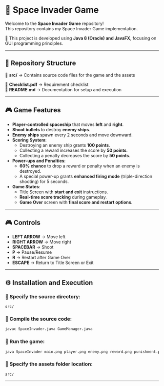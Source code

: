 # 🚀  Space Invader Game

Welcome to the **Space Invader Game** repository!  
This repository contains my Space Invader Game implementation.  

📌 This project is developed using **Java 8 (Oracle) and JavaFX**, focusing on GUI programming principles.

---

## 📂 Repository Structure  

📜 **src/** → Contains source code files for the game and the assets

📄 **Checklist.pdf** → Requirement checklist  
📄 **README.md** → Documentation for setup and execution    

---

## 🎮 Game Features  

- **Player-controlled spaceship** that moves **left** and **right**.  
- **Shoot bullets** to destroy **enemy ships**.  
- **Enemy ships** spawn every 2 seconds and move downward.  
- **Scoring System**:
  - Destroying an enemy ship grants **100 points**.  
  - Collecting a reward increases the score by **50 points**.  
  - Collecting a penalty decreases the score by **50 points**.  
- **Power-ups and Penalties**:
  - **60% chance** to drop a reward or penalty when an enemy is destroyed.  
  - A special power-up grants **enhanced firing mode** (triple-direction shooting) for 5 seconds.  
- **Game States**:
  - Title Screen with **start and exit** instructions.  
  - **Real-time score tracking** during gameplay.  
  - **Game Over** screen with **final score and restart options**.  

---

## 🎮 Controls  

- **LEFT ARROW** → Move left  
- **RIGHT ARROW** → Move right  
- **SPACEBAR** → Shoot  
- **P** → Pause/Resume  
- **R** → Restart after Game Over  
- **ESCAPE** → Return to Title Screen or Exit  

---

## ⚙️ Installation and Execution  

### 🔹 Specify the source directory:  
```
src/
```

### 🔹 Compile the source code:  
```sh
javac SpaceInvader.java GameManager.java
```

### 🔹 Run the game:  
```sh
java SpaceInvader main.png player.png enemy.png reward.png punishment.png
```

### 🔹 Specify the assets folder location:  
```
src/
```

---


